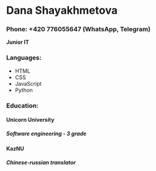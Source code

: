 # Dana Shayakhmetova  
### Phone: +420 776055647 (WhatsApp, Telegram)
**Junior IT**
### Languages: 
* HTML
* CSS
* JavaScript
* Python
### Education:
#### Unicorn University
##### Software engineering - 3 grade
#### KazNU
##### Chinese-russian translator
